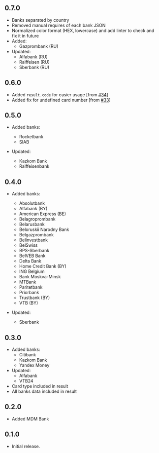 ## 0.7.0
* Banks separated by country
* Removed manual requires of each bank JSON
* Normalized color format (HEX, lowercase) and add linter to check and fix it in future
* Added:
    * Gazprombank (RU)
* Updated:
    * Alfabank (RU)
    * Raiffeisen (RU)
    * Sberbank (RU)

## 0.6.0
* Added `result.code` for easier usage [from [#34](https://github.com/ramoona/banks-db/issues/34)]
* Added fix for undefined card number [from [#33](https://github.com/ramoona/banks-db/issues/33)]

## 0.5.0
* Added banks:
    * Rocketbank
    * SIAB

* Updated:
    * Kazkom Bank
    * Raiffeisenbank

## 0.4.0
* Added banks:
    * Absolutbank
    * Alfabank (BY)
    * American Express (BE)
    * Belagroprombank
    * Belarusbank
    * Beloruskii Narodny Bank
    * Belgazprombank
    * Belinvestbank
    * BelSwiss
    * BPS-Sberbank
    * BelVEB Bank
    * Delta Bank
    * Home Credit Bank (BY)
    * ING Belgium
    * Bank Moskva-Minsk
    * MTBank
    * Paritetbank
    * Priorbank
    * Trustbank  (BY)
    * VTB (BY)

* Updated:
    * Sberbank

## 0.3.0
* Added banks:
    * Citibank
    * Kazkom Bank
    * Yandex Money
* Updated:
    * Alfabank
    * VTB24
* Card type included in result
* All banks data included in result

## 0.2.0
* Added MDM Bank

## 0.1.0
* Initial release.

